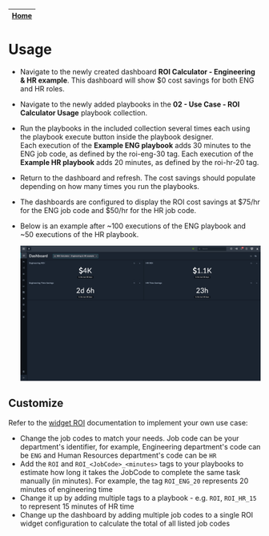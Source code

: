 | [Home](https://github.com/fortinet-fortisoar/solution-pack-roi-calculator-usage/blob/release/1.0.0/README.md) |
|--------------------------------------------|

# Usage
- Navigate to the newly created dashboard **ROI Calculator - Engineering & HR example**. This dashboard will show $0 cost savings for both ENG and HR roles.

- Navigate to the newly added playbooks in the **02 - Use Case - ROI Calculator Usage** playbook collection.

- Run the playbooks in the included collection several times each using the playbook execute button inside the playbook designer.<br/>
Each execution of the **Example ENG playbook** adds 30 minutes to the ENG job code, as defined by the roi-eng-30 tag. Each execution of the **Example HR playbook** adds 20 minutes, as defined by the roi-hr-20 tag.

- Return to the dashboard and refresh. The cost savings should populate depending on how many times you run the playbooks.

- The dashboards are configured to display the ROI cost savings at $75/hr for the ENG job code and $50/hr for the HR job code.

- Below is an example after ~100 executions of the ENG playbook and ~50 executions of the HR playbook.

    ![ROI Calculator Dashboard](res/roi-calculator-dashboard.png)

## Customize

Refer to the [widget ROI](https://github.com/fortinet-fortisoar/widget-roi-calculator/blob/release/1.0.0/README.md) documentation to implement your own use case:

- Change the job codes to match your needs. Job code can be your department's identifier, for example, Engineering department's code can be `ENG` and Human Resources department's code can be `HR`
- Add the `ROI` and `ROI_<JobCode>_<minutes>` tags to your playbooks to estimate how long it takes the JobCode to complete the same task manually (in minutes). For example, the tag `ROI_ENG_20` represents 20 minutes of engineering time
- Change it up by adding multiple tags to a playbook - e.g. `ROI`, `ROI_HR_15` to represent 15 minutes of HR time
- Change up the dashboard by adding multiple job codes to a single ROI widget configuration to calculate the total of all listed job codes
